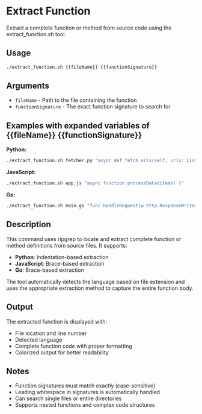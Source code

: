 # Extract Function

Extract a complete function or method from source code using the extract_function.sh tool.

## Usage

```bash
./extract_function.sh {{fileName}} {{functionSignature}}
```

## Arguments

- `fileName` - Path to the file containing the function
- `functionSignature` - The exact function signature to search for

## Examples with expanded variables of {{fileName}} {{functionSignature}}

**Python:**
```bash
./extract_function.sh fetcher.py "async def fetch_urls(self, urls: List[str]) -> str:"
```

**JavaScript:**
```bash
./extract_function.sh app.js "async function processData(items) {"
```

**Go:**
```bash
./extract_function.sh main.go "func handleRequest(w http.ResponseWriter, r *http.Request) {"
```

## Description

This command uses ripgrep to locate and extract complete function or method definitions from source files. It supports:

- **Python**: Indentation-based extraction
- **JavaScript**: Brace-based extraction  
- **Go**: Brace-based extraction

The tool automatically detects the language based on file extension and uses the appropriate extraction method to capture the entire function body.

## Output

The extracted function is displayed with:
- File location and line number
- Detected language
- Complete function code with proper formatting
- Colorized output for better readability

## Notes

- Function signatures must match exactly (case-sensitive)
- Leading whitespace in signatures is automatically handled
- Can search single files or entire directories
- Supports nested functions and complex code structures
